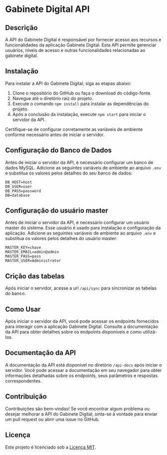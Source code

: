 # Gabinete Digital API

## Descrição

A API do Gabinete Digital é responsável por fornecer acesso aos recursos e funcionalidades da aplicação Gabinete Digital. Esta API permite gerenciar usuários, níveis de acesso e outras funcionalidades relacionadas ao gabinete digital.

## Instalação

Para instalar a API do Gabinete Digital, siga as etapas abaixo:

1. Clone o repositório do GitHub ou faça o download do código-fonte.
2. Navegue até o diretório raiz do projeto.
3. Execute o comando `npm install` para instalar as dependências do projeto.
4. Após a conclusão da instalação, execute `npm start` para iniciar o servidor da API.

Certifique-se de configurar corretamente as variáveis de ambiente conforme necessário antes de iniciar o servidor.


## Configuração do Banco de Dados

Antes de iniciar o servidor da API, é necessário configurar um banco de dados MySQL. Adicione as seguintes variáveis de ambiente ao arquivo `.env` e substitua os valores pelos detalhes do seu banco de dados:

```dotenv
DB_HOST=host
DB_USER=user
DB_PASS=password
DB=database
```

## Configuração do usuário master

Antes de iniciar o servidor da API, é necessário configurar um usuário master do sistema. Esse usuário é usado para instalação e configuração da aplicação. Adicione as seguintes variáveis de ambiente ao arquivo `.env` e substitua os valores pelos detalhes do usuário master:

```dotenv
MASTER_KEY=chave
MASTER_EMAIL=admin@admin
MASTER_PASS=pass
MASTER_USER=Administrator
```

## Crição das tabelas

Após iniciar o servidor, acesse a url `/api/sync` para sincronizar as tabelas do banco.

## Como Usar

Após iniciar o servidor da API, você pode acessar os endpoints fornecidos para interagir com a aplicação Gabinete Digital. Consulte a documentação da API para obter detalhes sobre os endpoints disponíveis e como utilizá-los.

## Documentação da API

A documentação da API está disponível no diretório `/api-docs` após iniciar o servidor. Você pode acessar a documentação em seu navegador para obter informações detalhadas sobre os endpoints, seus parâmetros e respostas correspondentes.

## Contribuição

Contribuições são bem-vindas! Se você encontrar algum problema ou desejar melhorar a API do Gabinete Digital, sinta-se à vontade para enviar um pull request ou abrir uma issue no GitHub.

## Licença

Este projeto é licenciado sob a [Licença MIT](https://opensource.org/licenses/MIT).
